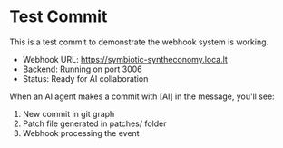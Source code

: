 # Test Commit

This is a test commit to demonstrate the webhook system is working.

- Webhook URL: https://symbiotic-syntheconomy.loca.lt
- Backend: Running on port 3006
- Status: Ready for AI collaboration

When an AI agent makes a commit with [AI] in the message, you'll see:

1. New commit in git graph
2. Patch file generated in patches/ folder
3. Webhook processing the event
